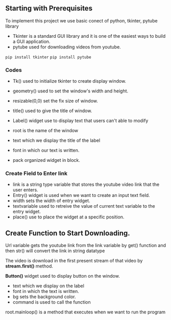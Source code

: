 ## Starting with Prerequisites

To implement this project we use basic conect of python, tkinter, pytube library

- Tkinter is a standard GUI library and it is one of the easiest ways to build a GUI application.
- pytube used for downloading videos from youtube.

```pip install tkinter```
```pip install pytube```



### Codes

- Tk() used to initialize tkinter to create display window.
- geometry() used to set the window's width and height.
- resizable(0,0) set the fix size of window.
- title() used to give the title of window.


- Label() widget use to display text that users can't able to modify
- root is the name of the window
- text which we display the title of the label
- font in which our text is written.
- pack organized widget in block.

### Create Field to Enter link

- link is a string type variable that stores the youtube video link that the user enters.
- Entry() widget is used when we want to create an input text field.
- width sets the width of entry widget.
- textvariable used to retreive the value of current text variable to the entry widget.
- place() use to place the widget at a specific position.

## Create Function to Start Downloading.

Url variable gets the youtube link from the link variable by get() function and then str() will convert the link in string datatype

The video is download in the first present stream of that video by **stream.first()** method.

**Button()** widget used to display button on the window.

- text which we display on the label
- font in which the text is written.
- bg sets the background color.
- command is used to call the function

root.mainloop() is a method that executes when we want to run the program

